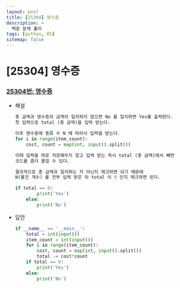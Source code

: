 ```yaml
---
layout: post
title: [25304] 영수증
description: >
  백준 문제 풀이
tags: [python, B5]
sitemap: false
---
```


# [25304] 영수증
### [25304번: 영수증](https://www.acmicpc.net/problem/25304)

- 해설
    
    ```python
    총 금액과 영수증의 금액이 일치하지 않으면 No 를 일치하면 Yes를 출력한다.
    첫 입력으로 total (총 금액)을 입력 받는다.
    
    이후 영수증에 종류 수 N 에 따라서 입력을 받는다.
    for i in range(item_count):
    	cost, count = map(int, input().split())
    
    이때 입력을 따로 저장해두지 않고 입력 받는 즉시 total (총 금액)에서 빼면
    코드를 좀더 줄일 수 있다.
    
    결과적으로 총 금액과 일치하는 지 아닌지 체크하면 되기 때문에
    N(물건 개수) 를 전부 입력 받은 뒤 total 이 0 인지 체크하면 된다.
    
    if total == 0:
            print('Yes')
        else:
            print('No')
    ```
- 답안
    
    ```python
    if __name__ == '__main__':
        total = int(input())
        item_count = int(input())
        for i in range(item_count):
            cost, count = map(int, input().split())
            total -= cost*count
        if total == 0:
            print('Yes')
        else:
            print('No')
    ```
